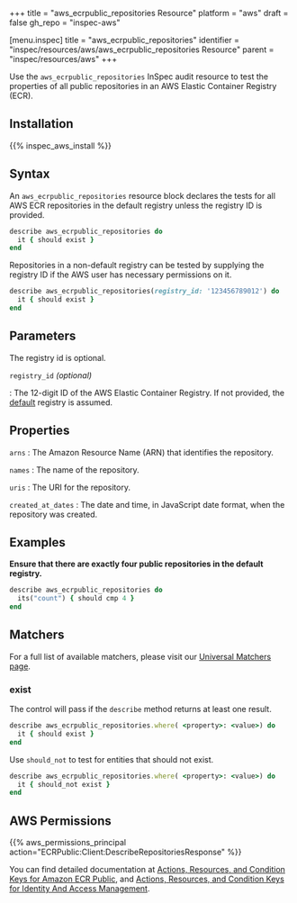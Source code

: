 +++
title = "aws_ecrpublic_repositories Resource"
platform = "aws"
draft = false
gh_repo = "inspec-aws"

[menu.inspec]
title = "aws_ecrpublic_repositories"
identifier = "inspec/resources/aws/aws_ecrpublic_repositories Resource"
parent = "inspec/resources/aws"
+++

Use the `aws_ecrpublic_repositories` InSpec audit resource to test the properties of all public repositories in an AWS Elastic Container Registry (ECR).

## Installation

{{% inspec_aws_install %}}

## Syntax

An `aws_ecrpublic_repositories` resource block declares the tests for all AWS ECR repositories in the default registry unless the registry ID is provided.

```ruby
describe aws_ecrpublic_repositories do
  it { should exist }
end
```

Repositories in a non-default registry can be tested by supplying the registry ID if the AWS user has necessary permissions on it.

```ruby
describe aws_ecrpublic_repositories(registry_id: '123456789012') do
  it { should exist }
end
```

## Parameters

The registry id is optional.

`registry_id` _(optional)_

: The 12-digit ID of the AWS Elastic Container Registry. If not provided, the [default](https://docs.aws.amazon.com/AmazonECRPublic/latest/APIReference/API_DescribeRepositories.html) registry is assumed.

## Properties

`arns`
: The Amazon Resource Name (ARN) that identifies the repository.

`names`
: The name of the repository.

`uris`
: The URI for the repository.

`created_at_dates`
: The date and time, in JavaScript date format, when the repository was created.

## Examples

**Ensure that there are exactly four public repositories in the default registry.**

```ruby
describe aws_ecrpublic_repositories do
  its("count") { should cmp 4 }
end
```

## Matchers

For a full list of available matchers, please visit our [Universal Matchers page](https://www.inspec.io/docs/reference/matchers/).

### exist

The control will pass if the `describe` method returns at least one result.

```ruby
describe aws_ecrpublic_repositories.where( <property>: <value>) do
  it { should exist }
end
```

Use `should_not` to test for entities that should not exist.

```ruby
describe aws_ecrpublic_repositories.where( <property>: <value>) do
  it { should_not exist }
end
```

## AWS Permissions

{{% aws_permissions_principal action="ECRPublic:Client:DescribeRepositoriesResponse" %}}

You can find detailed documentation at [Actions, Resources, and Condition Keys for Amazon ECR Public](https://docs.aws.amazon.com/AmazonECRPublic/latest/APIReference/API_Repository.html), and [Actions, Resources, and Condition Keys for Identity And Access Management](https://docs.aws.amazon.com/IAM/latest/UserGuide/list_identityandaccessmanagement.html).
